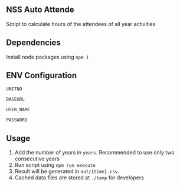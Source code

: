 ## NSS Auto Attende

Script to calculate hours of the attendees of all year activities

## Dependencies

Install node packages using `npm i`

## ENV Configuration

`UNITNO`

`BASEURL`

`USER_NAME`

`PASSWORD`

## Usage

1. Add the number of years in `years`. Recommended to use only two consecutive years
2. Run script using `npm run execute`
3. Result will be generated in `out/{time}.csv`.
4. Cached data files are stored at `./temp` for developers
